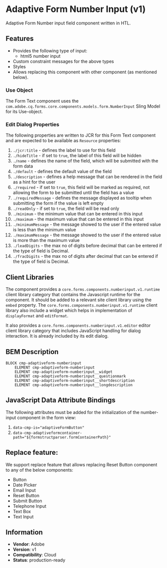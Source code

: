 <!--
Copyright 2022 Adobe

Licensed under the Apache License, Version 2.0 (the "License");
you may not use this file except in compliance with the License.
You may obtain a copy of the License at

    http://www.apache.org/licenses/LICENSE-2.0

Unless required by applicable law or agreed to in writing, software
distributed under the License is distributed on an "AS IS" BASIS,
WITHOUT WARRANTIES OR CONDITIONS OF ANY KIND, either express or implied.
See the License for the specific language governing permissions and
limitations under the License.
-->
Adaptive Form Number Input (v1)
====
Adaptive Form Number input field component written in HTL.

## Features

* Provides the following type of input:
  * html5 number input
* Custom constraint messages for the above types
* Styles
* Allows replacing this component with other component (as mentioned below).

### Use Object
The Form Text component uses the `com.adobe.cq.forms.core.components.models.form.NumberInput` Sling Model for its Use-object.

### Edit Dialog Properties
The following properties are written to JCR for this Form Text component and are expected to be available as `Resource` properties:

1. `./jcr:title` - defines the label to use for this field
2. `./hideTitle` - if set to `true`, the label of this field will be hidden
3. `./name` - defines the name of the field, which will be submitted with the form data
4. `./default` - defines the default value of the field
5. `./description` - defines a help message that can be rendered in the field as a hint for the user
6. `./required` - if set to `true`, this field will be marked as required, not allowing the form to be submitted until the field has a value
7. `./requiredMessage` - defines the message displayed as tooltip when submitting the form if the value is left empty
8. `./readOnly` - if set to `true`, the field will be read only
9. `./minimum` - the minimum value that can be entered in this input
10. `./maximum` - the maximum value that can be entered in this input
11. `./minimumMessage` - the message showed to the user if the entered value is less than the minimum value
12. `./maximumMessage` - the message showed to the user if the entered value is more than the maximum value
13. `./leadDigits` - the max no of digits before decimal that can be entered if the type of field is Decimal.
14. `./fracDigits` - the max no of digits after decimal that can be entered if the type of field is Decimal.

## Client Libraries
The component provides a `core.forms.components.numberinput.v1.runtime` client library category that contains the Javascript runtime for the component. 
It should be added to a relevant site client library using the `embed` property. 
The `core.forms.components.numberinput.v1.runtime` client library also include a widget which helps in implementation of `displayFormat` and `editFormat`.

It also provides a `core.forms.components.numberinput.v1.editor` editor client library category that includes
JavaScript handling for dialog interaction. It is already included by its edit dialog.

## BEM Description
```
BLOCK cmp-adaptiveform-numberinput
    ELEMENT cmp-adaptiveform-numberinput
    ELEMENT cmp-adaptiveform-numberinput__widget
    ELEMENT cmp-adaptiveform-numberinput__questionmark
    ELEMENT cmp-adaptiveform-numberinput__shortdescription
    ELEMENT cmp-adaptiveform-numberinput__longdescription
```

## JavaScript Data Attribute Bindings

The following attributes must be added for the initialization of the number-input component in the form view:
1. `data-cmp-is="adaptiveFormButton"`
2. `data-cmp-adaptiveformcontainer-path="${formstructparser.formContainerPath}"`

## Replace feature:
We support replace feature that allows replacing Reset Button component to any of the below components:

* Button
* Date Picker
* Email Input
* Reset Button
* Submit Button
* Telephone Input
* Text Box
* Text Input


## Information
* **Vendor**: Adobe
* **Version**: v1
* **Compatibility**: Cloud
* **Status**: production-ready
